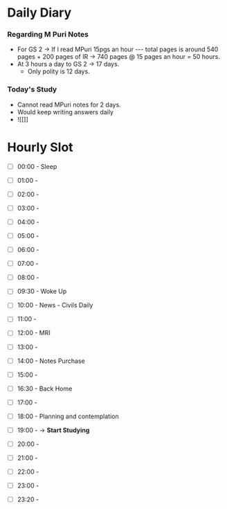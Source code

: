 # Daily Diary
### Regarding M Puri Notes
- For GS 2 -> If I read MPuri 15pgs an hour --- total pages is around 540 pages + 200 pages of IR -> 740 pages @ 15 pages an hour =  50 hours.
- At 3 hours a day to GS 2 -> 17 days.
	- Only polity is 12 days.

### Today's Study
- Cannot read MPuri notes for 2 days.
- Would keep writing answers daily
- ![[]]


# Hourly Slot
- [ ] 00:00 - Sleep
- [ ] 01:00 -
- [ ] 02:00 -
- [ ] 03:00 -
- [ ] 04:00 -
- [ ] 05:00 -
- [ ] 06:00 -
- [ ] 07:00 -
- [ ] 08:00 -
- [ ] 09:30 - Woke Up
- [ ] 10:00 - News - Civils Daily
- [ ] 11:00 - 
- [ ] 12:00 - MRI
- [ ] 13:00 -
- [ ] 14:00 - Notes Purchase
- [ ] 15:00 -
- [ ] 16:30 - Back Home
- [ ] 17:00 -
- [ ] 18:00 - Planning and contemplation 
- [ ] 19:00 -  -> **Start Studying** 
- [ ] 20:00 -
- [ ] 21:00 - 
- [ ] 22:00 -
- [ ] 23:00 -
- [ ] 23:20 -


